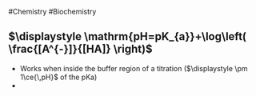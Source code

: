 #Chemistry #Biochemistry 
## $\displaystyle \mathrm{pH=pK_{a}}+\log\left( \frac{[A^{-}]}{[HA]} \right)$
* Works when inside the buffer region of a titration ($\displaystyle \pm 1\ce{\,pH}$ of the $\displaystyle \mathrm{pKa}$)
* 